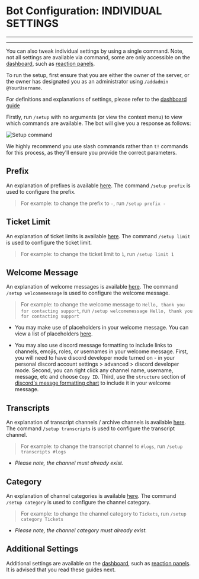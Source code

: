 # Bot Configuration: INDIVIDUAL SETTINGS
***
***

You can also tweak individual settings by using a single command. Note, not all settings are available via command, some are only accessible on the [dashboard](./dashboard.md), such as [reaction panels](./panels.md).

To run the setup, first ensure that you are either the owner of the server, or the owner has designated you as an administrator using `/addadmin @YourUsername`.

For definitions and explanations of settings, please refer to the [dashboard guide](./dashboard.md#prefix)

Firstly, run `/setup` with no arguments (or view the context menu) to view which commands are available. The bot will give you a response as follows:

![Setup command](/img/setup_command.webp)

We highly recommend you use slash commands rather than `t!` commands for this process, as they'll ensure you provide the correct parameters.

## Prefix

An explanation of prefixes is available [here](./dashboard.md#prefix). The command `/setup prefix` is used to configure the prefix.

> For example: to change the prefix to `-`, run `/setup prefix -`

## Ticket Limit

An explanation of ticket limits is available [here](./dashboard.md#ticket-limit). The command `/setup limit` is used to configure the ticket limit.

> For example: to change the ticket limit to `1`, run `/setup limit 1`

## Welcome Message

An explanation of welcome messages is available [here](./dashboard.md#welcome-message). The command `/setup welcomemessage` is used to configure the welcome message.

> For example: to change the welcome message to `Hello, thank you for contacting support`, run `/setup welcomemessage Hello, thank you for contacting support`

- You may make use of placeholders in your welcome message. You can view a list of placeholders [here](./placeholders.md).  

- You may also use discord message formatting to include links to channels, emojis, roles, or usernames in your welcome message. First, you will need to have discord developer mode turned on - in your personal discord account settings > advanced > discord developer mode. Second, you can right click any channel name, username, message, etc and choose `Copy ID`.  Third, use the `structure` section of [discord's messge formatting chart](https://discord.com/developers/docs/reference#message-formatting) to include it in your welcome message.

## Transcripts

An explanation of transcript channels / archive channels is available [here](./dashboard.md#archive-channel). The command `/setup transcripts` is used to configure the transcript channel.

> For example: to change the transcript channel to `#logs`, run `/setup transcripts #logs`

- *Please note, the channel must already exist.*

## Category

An explanation of channel categories is available [here](./dashboard.md#channel-category). The command `/setup category` is used to configure the channel category.

> For example: to change the channel category to `Tickets`, run `/setup category Tickets`

- *Please note, the channel category must already exist.*

## Additional Settings
Additional settings are available on the [dashboard](./dashboard.md), such as [reaction panels](./panels.md). It is advised that you read these guides next.
